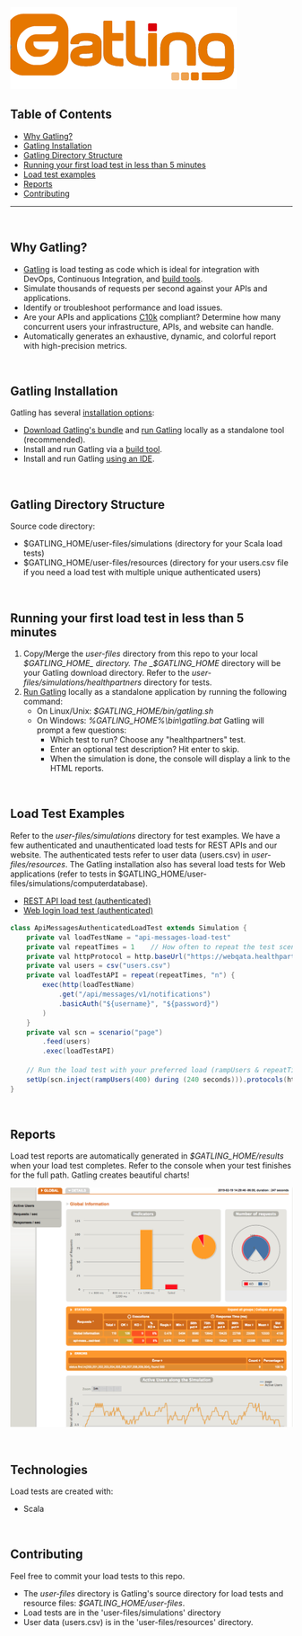 ![Gatling logo](./images/gatling-logo.png)

## Table of Contents ##
* [Why Gatling?](#why-gatling)  
* [Gatling Installation](#installation)     
* [Gatling Directory Structure](#directory)  
* [Running your first load test in less than 5 minutes](#first-test) 
* [Load test examples](#test-examples) 
* [Reports](#reports)
* [Contributing](#contributing)
- - - -

<br /><a name="why-gatling"/>

## Why Gatling? ##
* [Gatling](https://gatling.io/) is load testing as code which is ideal for integration with DevOps, Continuous Integration, and [build tools](https://gatling.io/download/).
* Simulate thousands of requests per second against your APIs and applications.
* Identify or troubleshoot performance and load issues.
* Are your APIs and applications [C10k](https://en.wikipedia.org/wiki/C10k_problem) compliant? Determine how many concurrent users your infrastructure, APIs, and website can handle.
* Automatically generates an exhaustive, dynamic, and colorful report with high-precision metrics.


<br /><a name="installation"/>

## Gatling Installation ##
Gatling has several [installation options](https://gatling.io/docs/current/installation/):  
* [Download Gatling's bundle](https://gatling.io/docs/current/installation/#using-the-bundle) and [run Gatling](https://gatling.io/docs/current/quickstart/#running-gatling) locally as a standalone tool (recommended).
* Install and run Gatling via a [build tool](https://gatling.io/docs/current/installation/#using-a-build-tool).
* Install and run Gatling [using an IDE](https://gatling.io/docs/current/installation/#using-an-ide).


<br /><a name="directory"/>

## Gatling Directory Structure ##
Source code directory:
* $GATLING_HOME/user-files/simulations (directory for your Scala load tests)
* $GATLING_HOME/user-files/resources (directory for your users.csv file if you need a load test with multiple unique authenticated users)


<br /><a name="first-test"/>

## Running your first load test in less than 5 minutes ##
1. Copy/Merge the _user-files_ directory from this repo to your local _$GATLING_HOME_ directory. The _$GATLING_HOME_ directory will be your Gatling download directory. Refer to the _user-files/simulations/healthpartners_ directory for tests.
2. [Run Gatling](https://gatling.io/docs/current/quickstart/#running-gatling) locally as a standalone application by running the following command: 
	* On Linux/Unix: _$GATLING_HOME/bin/gatling.sh_
	* On Windows: _%GATLING_HOME%\bin\gatling.bat_
	Gatling will prompt a few questions: 
		* Which test to run? Choose any "healthpartners" test.
		* Enter an optional test description? Hit enter to skip.
		* When the simulation is done, the console will display a link to the HTML reports.


<br /><a name="test-examples"/>

## Load Test Examples ##
Refer to the _user-files/simulations_ directory for test examples. We have a few authenticated and unauthenticated load tests for REST APIs and our website. The authenticated tests refer to user data (users.csv) in _user-files/resources_. The Gatling installation also has several load tests for Web applications (refer to tests in $GATLING_HOME/user-files/simulations/computerdatabase).
* [REST API load test (authenticated)](./user-files/simulations/api/api-itunes-authenticated-test.scala)
* [Web login load test (authenticated)](./user-files/simulations/web/web-twitter-authenticated-test.scala)

```java
class ApiMessagesAuthenticatedLoadTest extends Simulation {
    private val loadTestName = "api-messages-load-test"
    private val repeatTimes = 1    // How often to repeat the test scenario per user
    private val httpProtocol = http.baseUrl("https://webqata.healthpartners.com")  
    private val users = csv("users.csv") 
    private val loadTestAPI = repeat(repeatTimes, "n") {
        exec(http(loadTestName)
            .get("/api/messages/v1/notifications")
            .basicAuth("${username}", "${password}")
        )
    }
    private val scn = scenario("page")
        .feed(users)
        .exec(loadTestAPI)

    // Run the load test with your preferred load (rampUsers & repeatTimes) within your preferred duration (seconds)
    setUp(scn.inject(rampUsers(400) during (240 seconds))).protocols(httpProtocol)
}
```


<br /><a name="reports"/>

## Reports ##
Load test reports are automatically generated in _$GATLING_HOME/results_ when your load test completes. Refer to the console when your test finishes for the full path. Gatling creates beautiful charts!

![Gatling report](./images/gatling-report.png)


<br />

## Technologies ##
Load tests are created with:
* Scala


<br /><a name="contributing"/>

## Contributing ##
Feel free to commit your load tests to this repo.
* The _user-files_ directory is Gatling's source directory for load tests and resource files: _$GATLING_HOME/user-files_. 
* Load tests are in the 'user-files/simulations' directory 
* User data (users.csv) is in the 'user-files/resources' directory.